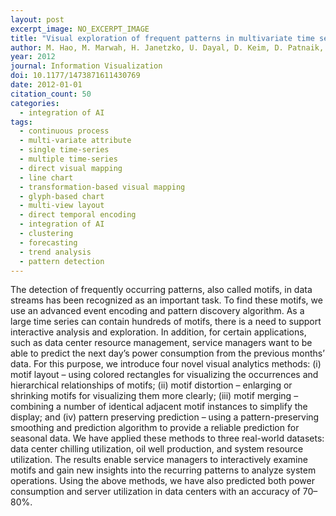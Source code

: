 ```yaml
---
layout: post
excerpt_image: NO_EXCERPT_IMAGE
title: "Visual exploration of frequent patterns in multivariate time series"
author: M. Hao, M. Marwah, H. Janetzko, U. Dayal, D. Keim, D. Patnaik, Naren Ramakrishnan & Ratnesh K. Sharma
year: 2012
journal: Information Visualization
doi: 10.1177/1473871611430769
date: 2012-01-01
citation_count: 50
categories:
  - integration of AI
tags:
  - continuous process
  - multi-variate attribute
  - single time-series
  - multiple time-series
  - direct visual mapping
  - line chart
  - transformation-based visual mapping
  - glyph-based chart
  - multi-view layout
  - direct temporal encoding
  - integration of AI
  - clustering
  - forecasting
  - trend analysis
  - pattern detection
---
```

The detection of frequently occurring patterns, also called motifs, in data streams has been recognized as an important task. To find these motifs, we use an advanced event encoding and pattern discovery algorithm. As a large time series can contain hundreds of motifs, there is a need to support interactive analysis and exploration. In addition, for certain applications, such as data center resource management, service managers want to be able to predict the next day’s power consumption from the previous months’ data. For this purpose, we introduce four novel visual analytics methods: (i) motif layout – using colored rectangles for visualizing the occurrences and hierarchical relationships of motifs; (ii) motif distortion – enlarging or shrinking motifs for visualizing them more clearly; (iii) motif merging – combining a number of identical adjacent motif instances to simplify the display; and (iv) pattern preserving prediction – using a pattern-preserving smoothing and prediction algorithm to provide a reliable prediction for seasonal data. We have applied these methods to three real-world datasets: data center chilling utilization, oil well production, and system resource utilization. The results enable service managers to interactively examine motifs and gain new insights into the recurring patterns to analyze system operations. Using the above methods, we have also predicted both power consumption and server utilization in data centers with an accuracy of 70–80%.
